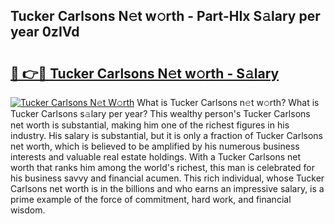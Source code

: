 ## Tucker Carlsons N𝚎t w𝚘rth - Part-HIx S𝚊lary per year 0zIVd

# <h2><a href="http://gc1ihq.nevu.top/?p=Tucker+Carlsons">🔗 👉🔴 Tucker Carlsons N𝚎t w𝚘rth - S𝚊lary</a></h2>

[![Tucker Carlsons N𝚎t W𝚘rth](https://i.imgur.com/Oavwk0R.jpeg)](http://gc1ihq.nevu.top/?p=Tucker+Carlsons)
What is Tucker Carlsons n𝚎t w𝚘rth? What is Tucker Carlsons s𝚊lary per year?
This wealthy person's Tucker Carlsons net worth is substantial, making him one of the richest figures in his industry. His salary is substantial, but it is only a fraction of Tucker Carlsons net worth, which is believed to be amplified by his numerous business interests and valuable real estate holdings. With a Tucker Carlsons net worth that ranks him among the world's richest, this man is celebrated for his business savvy and financial acumen. This rich individual, whose Tucker Carlsons net worth is in the billions and who earns an impressive salary, is a prime example of the force of commitment, hard work, and financial wisdom.
